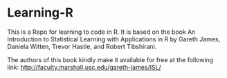 # Learning-R
This is a Repo for learning to code in R.
It is based on the book An Introduction to Statistical Learning with Applications in R by Gareth James, Daniela Witten, Trevor Hastie, and Robert Tibshirani.

The authors of this book kindly make it available for free at the following link:
http://faculty.marshall.usc.edu/gareth-james/ISL/
